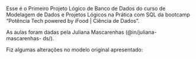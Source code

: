 Esse é o Primeiro Projeto Lógico de Banco de Dados do curso de Modelagem de Dados e Projetos Lógicos na Prática com SQL da bootcamp “Potência Tech powered by iFood | Ciência de Dados”. 

As aulas foram dadas pela Juliana Mascarenhas (@in/juliana- mascarenhas- ds/).

Fiz algumas alterações no modelo original apresentado:

